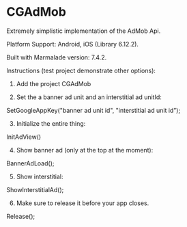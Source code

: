 CGAdMob
==========
Extremely simplistic implementation of the AdMob Api.

Platform Support: Android, iOS (Library 6.12.2).

Built with Marmalade version: 7.4.2.

Instructions (test project demonstrate other options):

1. Add the project CGAdMob

2. Set the a banner ad unit and an interstitial ad unitId:

SetGoogleAppKey("banner ad unit id", "interstitial ad unit id”);

3. Initialize the entire thing:

InitAdView()

4. Show banner ad (only at the top at the moment):

BannerAdLoad();

5. Show interstitial:

ShowInterstitialAd();

6. Make sure to release it before your app closes.

Release();


